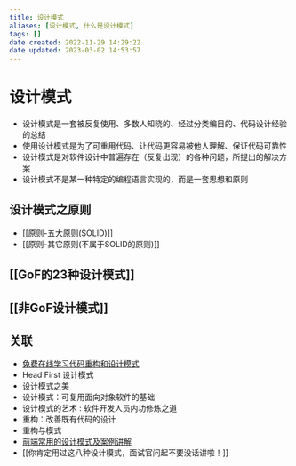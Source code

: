 ```yaml
---
title: 设计模式
aliases: [设计模式, 什么是设计模式]
tags: []
date created: 2022-11-29 14:29:22
date updated: 2023-03-02 14:53:57
---
```


# 设计模式

- 设计模式是一套被反复使用、多数人知晓的、经过分类编目的、代码设计经验的总结
- 使用设计模式是为了可重用代码、让代码更容易被他人理解、保证代码可靠性
- 设计模式是对软件设计中普遍存在（反复出现）的各种问题，所提出的解决方案
- 设计模式不是某一种特定的编程语言实现的，而是一套思想和原则

## 设计模式之原则

- [[原则-五大原则(SOLID)]]
- [[原则-其它原则(不属于SOLID的原则)]]

## [[GoF的23种设计模式]]

## [[非GoF设计模式]]

## 关联

- [免费在线学习代码重构和设计模式](https://refactoringguru.cn/)
- Head First 设计模式
- 设计模式之美
- 设计模式：可复用面向对象软件的基础
- 设计模式的艺术 : 软件开发人员内功修炼之道
- 重构：改善既有代码的设计
- 重构与模式
- [前端常用的设计模式及案例讲解](https://juejin.cn/post/6931975541675261959)
- [[你肯定用过这八种设计模式，面试官问起不要没话讲啦！]]
